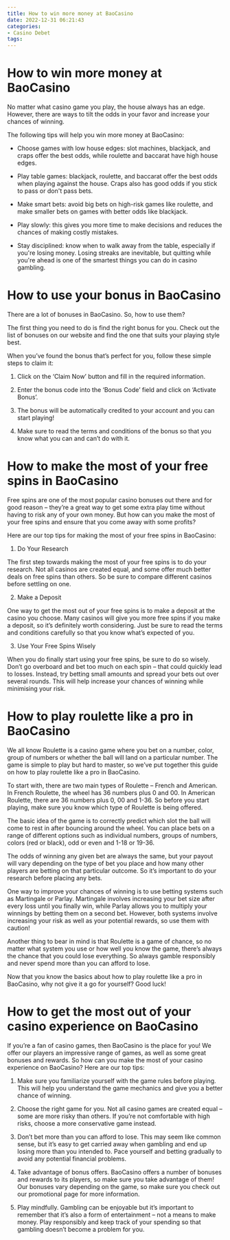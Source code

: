 ```yaml
---
title: How to win more money at BaoCasino
date: 2022-12-31 06:21:43
categories:
- Casino Debet
tags:
---
```



#  How to win more money at BaoCasino

No matter what casino game you play, the house always has an edge. However, there are ways to tilt the odds in your favor and increase your chances of winning.

The following tips will help you win more money at BaoCasino:

* Choose games with low house edges: slot machines, blackjack, and craps offer the best odds, while roulette and baccarat have high house edges.

* Play table games: blackjack, roulette, and baccarat offer the best odds when playing against the house. Craps also has good odds if you stick to pass or don't pass bets.

* Make smart bets: avoid big bets on high-risk games like roulette, and make smaller bets on games with better odds like blackjack.

* Play slowly: this gives you more time to make decisions and reduces the chances of making costly mistakes.

* Stay disciplined: know when to walk away from the table, especially if you're losing money. Losing streaks are inevitable, but quitting while you're ahead is one of the smartest things you can do in casino gambling.

#  How to use your bonus in BaoCasino

There are a lot of bonuses in BaoCasino. So, how to use them?

The first thing you need to do is find the right bonus for you. Check out the list of bonuses on our website and find the one that suits your playing style best.

When you’ve found the bonus that’s perfect for you, follow these simple steps to claim it:

1. Click on the ‘Claim Now’ button and fill in the required information.

2. Enter the bonus code into the ‘Bonus Code’ field and click on ‘Activate Bonus’.

3. The bonus will be automatically credited to your account and you can start playing!

4. Make sure to read the terms and conditions of the bonus so that you know what you can and can’t do with it.

#  How to make the most of your free spins in BaoCasino

Free spins are one of the most popular casino bonuses out there and for good reason – they’re a great way to get some extra play time without having to risk any of your own money. But how can you make the most of your free spins and ensure that you come away with some profits?

Here are our top tips for making the most of your free spins in BaoCasino:

1. Do Your Research

The first step towards making the most of your free spins is to do your research. Not all casinos are created equal, and some offer much better deals on free spins than others. So be sure to compare different casinos before settling on one.

2. Make a Deposit

One way to get the most out of your free spins is to make a deposit at the casino you choose. Many casinos will give you more free spins if you make a deposit, so it’s definitely worth considering. Just be sure to read the terms and conditions carefully so that you know what’s expected of you.

3. Use Your Free Spins Wisely

When you do finally start using your free spins, be sure to do so wisely. Don’t go overboard and bet too much on each spin – that could quickly lead to losses. Instead, try betting small amounts and spread your bets out over several rounds. This will help increase your chances of winning while minimising your risk.

#  How to play roulette like a pro in BaoCasino

We all know Roulette is a casino game where you bet on a number, color, group of numbers or whether the ball will land on a particular number. The game is simple to play but hard to master, so we’ve put together this guide on how to play roulette like a pro in BaoCasino.

 To start with, there are two main types of Roulette – French and American. In French Roulette, the wheel has 36 numbers plus 0 and 00. In American Roulette, there are 36 numbers plus 0, 00 and 1-36. So before you start playing, make sure you know which type of Roulette is being offered.

The basic idea of the game is to correctly predict which slot the ball will come to rest in after bouncing around the wheel. You can place bets on a range of different options such as individual numbers, groups of numbers, colors (red or black), odd or even and 1-18 or 19-36.

The odds of winning any given bet are always the same, but your payout will vary depending on the type of bet you place and how many other players are betting on that particular outcome. So it’s important to do your research before placing any bets.

One way to improve your chances of winning is to use betting systems such as Martingale or Parlay. Martingale involves increasing your bet size after every loss until you finally win, while Parlay allows you to multiply your winnings by betting them on a second bet. However, both systems involve increasing your risk as well as your potential rewards, so use them with caution!

Another thing to bear in mind is that Roulette is a game of chance, so no matter what system you use or how well you know the game, there’s always the chance that you could lose everything. So always gamble responsibly and never spend more than you can afford to lose.

Now that you know the basics about how to play roulette like a pro in BaoCasino, why not give it a go for yourself? Good luck!

#  How to get the most out of your casino experience on BaoCasino

If you’re a fan of casino games, then BaoCasino is the place for you! We offer our players an impressive range of games, as well as some great bonuses and rewards. So how can you make the most of your casino experience on BaoCasino? Here are our top tips:

1. Make sure you familiarize yourself with the game rules before playing. This will help you understand the game mechanics and give you a better chance of winning.

2. Choose the right game for you. Not all casino games are created equal – some are more risky than others. If you’re not comfortable with high risks, choose a more conservative game instead.

3. Don’t bet more than you can afford to lose. This may seem like common sense, but it’s easy to get carried away when gambling and end up losing more than you intended to. Pace yourself and betting gradually to avoid any potential financial problems.

4. Take advantage of bonus offers. BaoCasino offers a number of bonuses and rewards to its players, so make sure you take advantage of them! Our bonuses vary depending on the game, so make sure you check out our promotional page for more information.

5. Play mindfully. Gambling can be enjoyable but it’s important to remember that it’s also a form of entertainment – not a means to make money. Play responsibly and keep track of your spending so that gambling doesn’t become a problem for you.